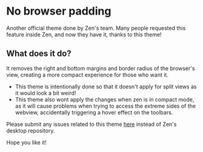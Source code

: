 # No browser padding

Another official theme done by Zen's team. Many people requested this feature inside Zen, and now they have it, thanks to this theme!

## What does it do?

It removes the right and bottom margins and border radius of the browser's view, creating a more compact experience for those who want it.

- This theme is intentionally done so that it doesn't apply for split views as it would look a bit weird!
- This theme also wont apply the changes when zen is in compact mode, as it will cause problems when trying to access the extreme sides of the webview, accidentally triggering a hover effect on the toolbars.

Please submit any issues related to this theme [here](https://github.com/zen-browser/theme-components/issues) instead of Zen's desktop repository.

Hope you like it!
